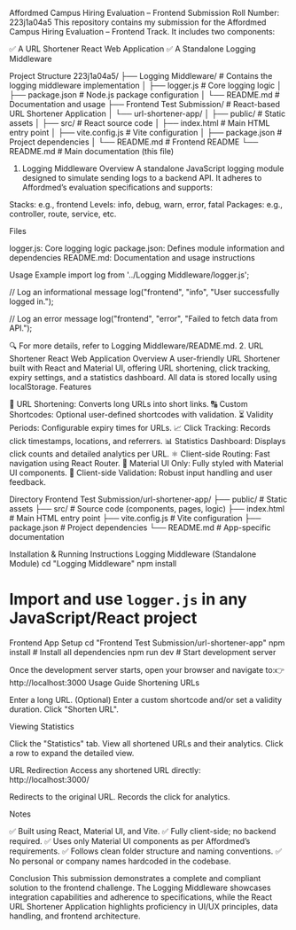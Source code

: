 Affordmed Campus Hiring Evaluation – Frontend Submission
Roll Number: 223j1a04a5
This repository contains my submission for the Affordmed Campus Hiring Evaluation – Frontend Track. It includes two components:

✅ A URL Shortener React Web Application
✅ A Standalone Logging Middleware

Project Structure
223j1a04a5/
├── Logging Middleware/              # Contains the logging middleware implementation
│   ├── logger.js                   # Core logging logic
│   ├── package.json                # Node.js package configuration
│   └── README.md                   # Documentation and usage
├── Frontend Test Submission/       # React-based URL Shortener Application
│   └── url-shortener-app/
│       ├── public/                 # Static assets
│       ├── src/                    # React source code
│       ├── index.html              # Main HTML entry point
│       ├── vite.config.js          # Vite configuration
│       ├── package.json            # Project dependencies
│       └── README.md               # Frontend README
└── README.md                       # Main documentation (this file)

1. Logging Middleware
Overview
A standalone JavaScript logging module designed to simulate sending logs to a backend API. It adheres to Affordmed’s evaluation specifications and supports:

Stacks: e.g., frontend
Levels: info, debug, warn, error, fatal
Packages: e.g., controller, route, service, etc.

Files

logger.js: Core logging logic
package.json: Defines module information and dependencies
README.md: Documentation and usage instructions

Usage Example
import log from '../Logging Middleware/logger.js';

// Log an informational message
log("frontend", "info", "User successfully logged in.");

// Log an error message
log("frontend", "error", "Failed to fetch data from API.");

🔍 For more details, refer to Logging Middleware/README.md.
2. URL Shortener React Web Application
Overview
A user-friendly URL Shortener built with React and Material UI, offering URL shortening, click tracking, expiry settings, and a statistics dashboard. All data is stored locally using localStorage.
Features

🔗 URL Shortening: Converts long URLs into short links.
🔠 Custom Shortcodes: Optional user-defined shortcodes with validation.
⏳ Validity Periods: Configurable expiry times for URLs.
📈 Click Tracking: Records click timestamps, locations, and referrers.
📊 Statistics Dashboard: Displays click counts and detailed analytics per URL.
⚛️ Client-side Routing: Fast navigation using React Router.
💅 Material UI Only: Fully styled with Material UI components.
🧪 Client-side Validation: Robust input handling and user feedback.

Directory
Frontend Test Submission/url-shortener-app/
├── public/                 # Static assets
├── src/                    # Source code (components, pages, logic)
├── index.html              # Main HTML entry point
├── vite.config.js          # Vite configuration
├── package.json            # Project dependencies
└── README.md               # App-specific documentation

Installation & Running Instructions
Logging Middleware (Standalone Module)
cd "Logging Middleware"
npm install
# Import and use `logger.js` in any JavaScript/React project

Frontend App Setup
cd "Frontend Test Submission/url-shortener-app"
npm install               # Install all dependencies
npm run dev               # Start development server

Once the development server starts, open your browser and navigate to:👉 http://localhost:3000
Usage Guide
Shortening URLs

Enter a long URL.
(Optional) Enter a custom shortcode and/or set a validity duration.
Click "Shorten URL".

Viewing Statistics

Click the "Statistics" tab.
View all shortened URLs and their analytics.
Click a row to expand the detailed view.

URL Redirection
Access any shortened URL directly:  
http://localhost:3000/<shortcode>


Redirects to the original URL.
Records the click for analytics.

Notes

✅ Built using React, Material UI, and Vite.
✅ Fully client-side; no backend required.
✅ Uses only Material UI components as per Affordmed’s requirements.
✅ Follows clean folder structure and naming conventions.
✅ No personal or company names hardcoded in the codebase.

Conclusion
This submission demonstrates a complete and compliant solution to the frontend challenge. The Logging Middleware showcases integration capabilities and adherence to specifications, while the React URL Shortener Application highlights proficiency in UI/UX principles, data handling, and frontend architecture.

